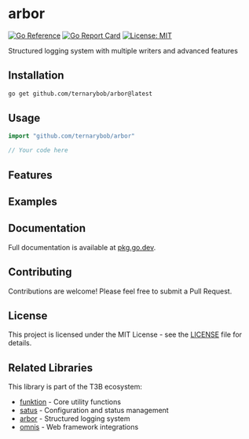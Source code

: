 # arbor

[![Go Reference](https://pkg.go.dev/badge/github.com/ternarybob/arbor.svg)](https://pkg.go.dev/github.com/ternarybob/arbor)
[![Go Report Card](https://goreportcard.com/badge/github.com/ternarybob/arbor)](https://goreportcard.com/report/github.com/ternarybob/arbor)
[![License: MIT](https://img.shields.io/badge/License-MIT-yellow.svg)](https://opensource.org/licenses/MIT)

Structured logging system with multiple writers and advanced features

## Installation

```bash
go get github.com/ternarybob/arbor@latest
```

## Usage

```go
import "github.com/ternarybob/arbor"

// Your code here
```

## Features

<!-- Add key features here -->

## Examples

<!-- Add usage examples here -->

## Documentation

Full documentation is available at [pkg.go.dev](https://pkg.go.dev/github.com/ternarybob/arbor).

## Contributing

Contributions are welcome! Please feel free to submit a Pull Request.

## License

This project is licensed under the MIT License - see the [LICENSE](LICENSE) file for details.

## Related Libraries

This library is part of the T3B ecosystem:

- [funktion](https://github.com/ternarybob/funktion) - Core utility functions
- [satus](https://github.com/ternarybob/satus) - Configuration and status management  
- [arbor](https://github.com/ternarybob/arbor) - Structured logging system
- [omnis](https://github.com/ternarybob/omnis) - Web framework integrations

